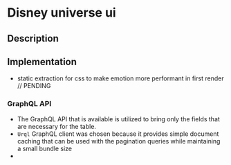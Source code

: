 # Disney universe ui

## Description

## Implementation

- static extraction for css to make emotion more performant in first render // PENDING

### GraphQL API
- The GraphQL API that is available is utilized to bring only the fields that are necessary for the table.
- `Urql` GraphQL client was chosen because it provides simple document caching that can be used with the pagination
  queries while maintaining a small bundle size 
- 
